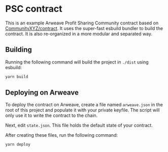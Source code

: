 # PSC contract

This is an example Arweave Profit Sharing Community contract based on [CommunityXYZ/contract](https://github.com/CommunityXYZ/contract). It uses the super-fast esbuild bundler to build the contract. It is also re-organized in a more modular and separated way.

## Building

Running the following command will build the project in `./dist` using esbuild:

```sh
yarn build
```

## Deploying on Arweave

To deploy the contract on Arweave, create a file named `arweave.json` in the root of this project and populate it with your private keyfile. The script will only use it to write the contract to the chain. 

Next, edit `state.json`. This file holds the default state of your contract.

After creating these files, run the following command:

```sh
yarn deploy
```